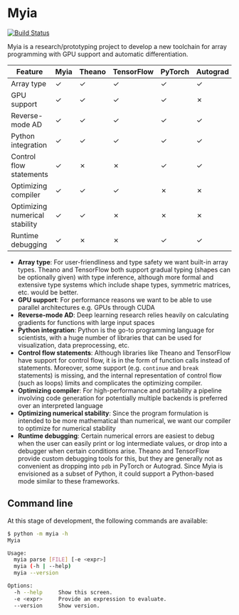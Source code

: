 # Myia

[![Build Status](https://travis-ci.com/mila-udem/myia.svg?token=p8b613NdVqVa9KeL48d5&branch=master)](https://travis-ci.com/mila-udem/myia)

Myia is a research/prototyping project to develop a new toolchain for array programming with GPU support and automatic differentiation.

Feature                        | Myia | Theano | TensorFlow | PyTorch | Autograd | CUDA | Torch
------------------------------ | ---- | ------ | ---------- | ------- | -------- | ---- | -----
Array type                     | ✓    | ✓      | ✓          | ✓       | ✓        | ✗    | ✓
GPU support                    | ✓    | ✓      | ✓          | ✓       | ✗        | ✓    | ✓
Reverse-mode AD                | ✓    | ✓      | ✓          | ✓       | ✓        | ✗    | ✓
Python integration             | ✓    | ✓      | ✓          | ✓       | ✓        | ✗    | ✗
Control flow statements        | ✓    | ✗      | ✗          | ✓       | ✓        | ✓    | ✗
Optimizing compiler            | ✓    | ✓      | ✓          | ✗       | ✗        | ✓    | ✗
Optimizing numerical stability | ✓    | ✓      | ✗          | ✗       | ✗        | ✗    | ✗
Runtime debugging              | ✓    | ✗      | ✗          | ✓       | ✓        | ✗    | ✗

* **Array type**: For user-friendliness and type safety we want built-in array types. Theano and TensorFlow both support gradual typing (shapes can be optionally given) with type inference, although more formal and extensive type systems which include shape types, symmetric matrices, etc. would be better.
* **GPU support**: For performance reasons we want to be able to use parallel architectures e.g. GPUs through CUDA
* **Reverse-mode AD**: Deep learning research relies heavily on calculating gradients for functions with large input spaces
* **Python integration**: Python is the go-to programming language for scientists, with a huge number of libraries that can be used for visualization, data preprocessing, etc.
* **Control flow statements**: Although libraries like Theano and TensorFlow have support for control flow, it is in the form of function calls instead of statements. Moreover, some support (e.g. `continue` and `break` statements) is missing, and the internal representation of control flow (such as loops) limits and complicates the optimizing compiler.
* **Optimizing compiler**: For high-performance and portability a pipeline involving code generation for potentially multiple backends is preferred over an interpreted language
* **Optimizing numerical stability**: Since the program formulation is intended to be more mathematical than numerical, we want our compiler to optimize for numerical stability
* **Runtime debugging**: Certain numerical errors are easiest to debug when the user can easily print or log intermediate values, or drop into a debugger when certain conditions arise. Theano and TensorFlow provide custom debugging tools for this, but they are generally not as convenient as dropping into `pdb` in PyTorch or Autograd. Since Myia is envisioned as a subset of Python, it could support a Python-based mode similar to these frameworks.

## Command line

At this stage of development, the following commands are available:

```bash
$ python -m myia -h
Myia

Usage:
  myia parse [FILE] [-e <expr>]
  myia (-h | --help)
  myia --version

Options:
  -h --help     Show this screen.
  -e <expr>     Provide an expression to evaluate.
  --version     Show version.
```

